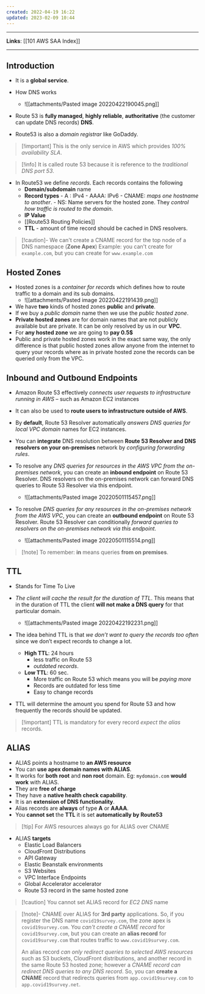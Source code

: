 ```yaml
---
created: 2022-04-19 16:22
updated: 2023-02-09 10:44
---
```

---
**Links**: [[101 AWS SAA Index]]

---
## Introduction
- It is a **global service**.
- How DNS works
	- ![[attachments/Pasted image 20220422190045.png]]

- Route 53 is **fully managed**, **highly reliable**, **authoritative** (the customer can update DNS records) **DNS**.
- Route53 is also a *domain registrar* like GoDaddy.

> [!important] This is the only service in AWS which provides *100% availability SLA*.

> [!info] It is called route 53 because it is reference to the *traditional DNS port 53*.

- In Route53 we define *records*. Each records contains the following
    -   **Domain/subdomain** name
    -   **Record types**
			- A : IPv4
			- AAAA: IPv6
			- CNAME: *maps one hostname to another*.
			- NS: Name servers for the hosted zone. They *control how traffic is routed to the domain*.
    -   **IP Value**
    -   [[Route53 Routing Policies]]
    -   **TTL** - amount of time record should be cached in DNS resolvers.

> [!caution]- We can't create a CNAME record for the top node of a DNS namespace (**Zone Apex**)
> Example: you can't create for `example.com`, but you can create for `www.example.com`

## Hosted Zones
-   Hosted zones is a *container for records* which defines how to route traffic to a domain and its sub domains.
	- ![[attachments/Pasted image 20220422191439.png]]
-   We have **two** kinds of hosted zones **public** and **private**.
-   If we buy a *public domain* name then we use the *public hosted zone*.
-   **Private hosted zones** are for domain names that are not publicly available but are private. It can be only resolved by us in our **VPC**.
-   For **any hosted zone** we are going to **pay 0.5$**
- Public and private hosted zones work in the exact same way, the only difference is that public hosted zones allow anyone from the internet to query your records where as in private hosted zone the records can be queried only from the VPC.

## Inbound and Outbound Endpoints
- Amazon Route 53 effectively *connects user requests to infrastructure running in AWS* – such as Amazon EC2 instances  
- It can also be used to **route users to infrastructure outside of AWS**. 
- By **default**, Route 53 Resolver automatically *answers DNS queries for local VPC domain* names for EC2 instances. 
- You can **integrate** DNS resolution between **Route 53 Resolver and DNS resolvers on your on-premises** network by *configuring forwarding rules*.
- To resolve any *DNS queries for resources in the AWS VPC from the on-premises network*, you can create an **inbound endpoint** on Route 53 Resolver. DNS resolvers on the on-premises network can forward DNS queries to Route 53 Resolver via this endpoint.
	- ![[attachments/Pasted image 20220501115457.png]]

- To resolve *DNS queries for any resources in the on-premises network from the AWS VPC*, you can create an **outbound endpoint** on Route 53 Resolver. Route 53 Resolver can conditionally *forward queries to resolvers on the on-premises network via this endpoint*. 
	- ![[attachments/Pasted image 20220501115514.png]]

> [!note] To remember: **in** means queries **from on premises**.

## TTL
- Stands for Time To Live
- *The client will cache the result for the duration of TTL*. This means that in the duration of TTL the client **will not make a DNS query** for that particular domain.
	- ![[attachments/Pasted image 20220422192231.png]]

- The idea behind TTL is that *we don’t want to query the records too often* since we don’t expect records to change a lot.
	- **High TTL**: 24 hours
		- less traffic on Route 53 
		- *outdated records*.
	- **Low TTL**:  60 sec.
		- More traffic on Route 53 which means you will be *paying more*
		- Records are outdated for less time
		- Easy to change records
		
-  TTL will determine the amount you spend for Route 53 and how frequently the records should be updated.

> [!important] TTL is mandatory for every record *expect the alias* records.

## ALIAS
- ALIAS points a hostname to **an AWS resource**
- You can **use apex domain names with ALIAS**.
-   It works for **both** **root** and **non root** domain. Eg: `mydomain.com` **would work** with ALIAS.
-  They are **free of charge**
- They have a **native health check capability**.
- It is an **extension of DNS functionality**.
- Alias records are **always** of type **A** or **AAAA**.
- You **cannot set** the **TTL** it is set **automatically by Route53**

> [!tip] For AWS resources always go for ALIAS over CNAME

- ALIAS **targets**
	- Elastic Load Balancers
	- CloudFront Distributions
	- API Gateway
	- Elastic Beanstalk environments
	- S3 Websites
	- VPC Interface Endpoints
	- Global Accelerator accelerator
	- Route 53 record in the same hosted zone

> [!caution] You cannot set ALIAS record for *EC2 DNS* name

> [!note]- CNAME over ALIAS for **3rd party** applications.
>  So, if you register the DNS name `covid19survey.com`, the zone apex is `covid19survey.com`. You *can't create a CNAME record* for `covid19survey.com`, but you can create an **alias record** for `covid19survey.com` that routes traffic to `www.covid19survey.com`.
> 
> An alias record *can only redirect queries to selected AWS resources* such as S3 buckets, CloudFront distributions, and another record in the same Route 53 hosted zone; however a *CNAME record can redirect DNS queries to any DNS record*. So, you can **create a CNAME** record that redirects queries from `app.covid19survey.com` to `app.covid19survey.net`.